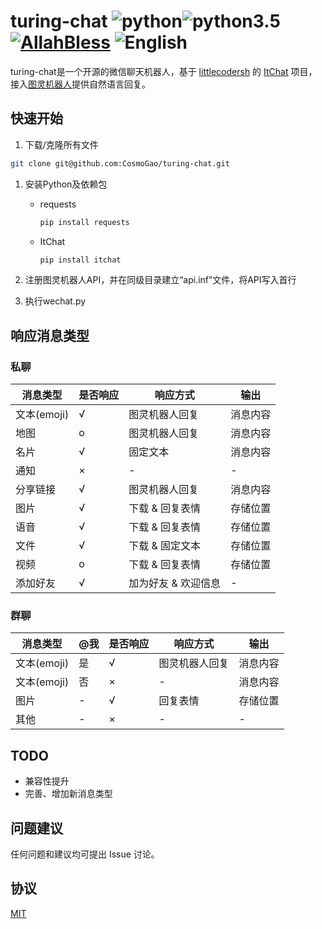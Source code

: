 # turing-chat ![python](https://img.shields.io/badge/python-2.7-ff69b4.svg)![python3.5](https://img.shields.io/badge/python-3.5-blue.svg) [![AllahBless](https://cdn.rawgit.com/LunaGao/BlessYourCodeTag/master/tags/ramen.svg)](https://github.com/LunaGao/BlessYourCodeTag) ![English](https://img.shields.io/badge/English-Version-orange.svg)

turing-chat是一个开源的微信聊天机器人，基于 [littlecodersh](https://github.com/littlecodersh) 的 [ItChat](https://github.com/littlecodersh/ItChat) 项目， 接入[图灵机器人](http://www.tuling123.com/)提供自然语言回复。

## 快速开始
1. 下载/克隆所有文件

```bash
git clone git@github.com:CosmoGao/turing-chat.git
```

1. 安装Python及依赖包

    - requests

        ```bash
        pip install requests
        ```
    
    - ItChat

        ```bash
        pip install itchat
        ```
1. 注册图灵机器人API，并在同级目录建立“api.inf”文件，将API写入首行

1. 执行wechat.py


## 响应消息类型
### 私聊
| 消息类型 | 是否响应 | 响应方式 | 输出 | 
| --- | --- | --- | --- | 
| 文本(emoji) | √ | 图灵机器人回复 | 消息内容 | 
| 地图 | o | 图灵机器人回复 | 消息内容 | 
| 名片 | √ | 固定文本 | 消息内容 | 
| 通知 | × | - | - | 
| 分享链接 | √ | 图灵机器人回复 | 消息内容 | 
| 图片 | √ | 下载 & 回复表情 | 存储位置 | 
| 语音 | √ | 下载 & 回复表情 | 存储位置 | 
| 文件 | √ | 下载 & 固定文本 | 存储位置 | 
| 视频 | o | 下载 & 回复表情 | 存储位置 | 
| 添加好友 | √ | 加为好友 & 欢迎信息 | - | 

### 群聊
| 消息类型 | @我 | 是否响应 | 响应方式 | 输出 | 
| --- | --- | --- | --- | --- | 
| 文本(emoji) | 是 | √ | 图灵机器人回复 | 消息内容 | 
| 文本(emoji) | 否 | × | - | 消息内容 | 
| 图片 | - | √ | 回复表情 | 存储位置 | 
| 其他 | - | × | - | - | 


## TODO
 - 兼容性提升
 - 完善、增加新消息类型

## 问题建议
任何问题和建议均可提出 Issue 讨论。

## 协议
[MIT](./LICENSE)
